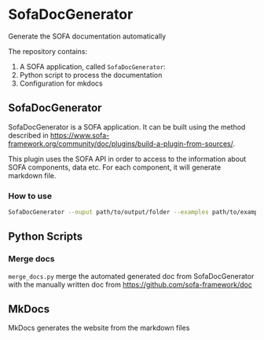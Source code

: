# SofaDocGenerator

Generate the SOFA documentation automatically

The repository contains:

1. A SOFA application, called `SofaDocGenerator`:
2. Python script to process the documentation
3. Configuration for mkdocs

## SofaDocGenerator

SofaDocGenerator is a SOFA application. It can be built using the method described in https://www.sofa-framework.org/community/doc/plugins/build-a-plugin-from-sources/.

This plugin uses the SOFA API in order to access to the information about SOFA components, data etc.
For each component, it will generate markdown file.

### How to use

```bash
SofaDocGenerator --ouput path/to/output/folder --examples path/to/examples
```

## Python Scripts

### Merge docs

`merge_docs.py` merge the automated generated doc from SofaDocGenerator with the manually written doc from https://github.com/sofa-framework/doc

## MkDocs

MkDocs generates the website from the markdown files
